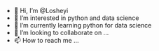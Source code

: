 - 👋 Hi, I’m @Losheyi
- 👀 I’m interested in python and data science
- 🌱 I’m currently learning python for data science
- 💞️ I’m looking to collaborate on ...
- 📫 How to reach me ...

<!---
Losheyi/Losheyi is a ✨ special ✨ repository because its `README.md` (this file) appears on your GitHub profile.
You can click the Preview link to take a look at your changes.
--->

